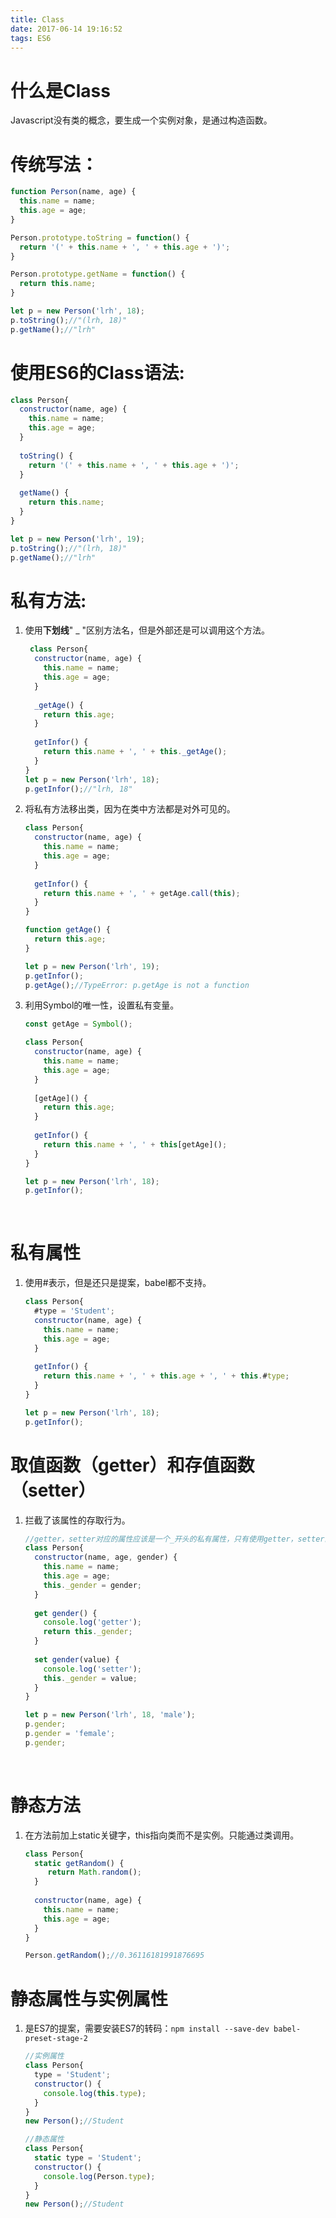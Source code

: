 ```yaml
---
title: Class
date: 2017-06-14 19:16:52
tags: ES6
---
```



# 什么是Class

Javascript没有类的概念，要生成一个实例对象，是通过构造函数。



# 传统写法：

```js
function Person(name, age) {
  this.name = name;
  this.age = age;
}

Person.prototype.toString = function() {
  return '(' + this.name + ', ' + this.age + ')';
}

Person.prototype.getName = function() {
  return this.name;
}

let p = new Person('lrh', 18);
p.toString();//"(lrh, 18)"
p.getName();//"lrh"
```

# 使用ES6的Class语法:

```js
class Person{
  constructor(name, age) {
    this.name = name;
    this.age = age;
  }
  
  toString() {
    return '(' + this.name + ', ' + this.age + ')';
  }
  
  getName() {
    return this.name;
  }
}

let p = new Person('lrh', 19);
p.toString();//"(lrh, 18)"
p.getName();//"lrh"
```

# 私有方法:

1. 使用**下划线**" _ "区别方法名，但是外部还是可以调用这个方法。

    ```js
     class Person{
      constructor(name, age) {
        this.name = name;
        this.age = age;
      }
      
      _getAge() {
        return this.age;
      }
      
      getInfor() {
        return this.name + ', ' + this._getAge();
      }
    }
    let p = new Person('lrh', 18);
    p.getInfor();//"lrh, 18"
    ```

2. 将私有方法移出类，因为在类中方法都是对外可见的。

     ```js
     class Person{
       constructor(name, age) {
         this.name = name;
         this.age = age;
       }
       
       getInfor() {
         return this.name + ', ' + getAge.call(this);
       }
     }
     
     function getAge() {
       return this.age;
     }
     
     let p = new Person('lrh', 19);
     p.getInfor();
     p.getAge();//TypeError: p.getAge is not a function
     ```

3. 利用Symbol的唯一性，设置私有变量。

     ```js
     const getAge = Symbol();
     
     class Person{
       constructor(name, age) {
         this.name = name;
         this.age = age;
       }
       
       [getAge]() {
         return this.age;
       }
       
       getInfor() {
         return this.name + ', ' + this[getAge]();
       }
     }
     
     let p = new Person('lrh', 18);
     p.getInfor();
     ```

   ​

# 私有属性

1. 使用#表示，但是还只是提案，babel都不支持。

     ```js
     class Person{
       #type = 'Student';
       constructor(name, age) {
         this.name = name;
         this.age = age;
       }
       
       getInfor() {
         return this.name + ', ' + this.age + ', ' + this.#type; 
       }
     }
     
     let p = new Person('lrh', 18);
     p.getInfor();
     ```

# 取值函数（getter）和存值函数（setter）

1. 拦截了该属性的存取行为。

   ```js
   //getter，setter对应的属性应该是一个_开头的私有属性，只有使用getter，setter的方式可以读取和修改
   class Person{
     constructor(name, age, gender) {
       this.name = name;
       this.age = age;
       this._gender = gender;
     }
     
     get gender() {
       console.log('getter');
       return this._gender;
     }
     
     set gender(value) {
       console.log('setter');
       this._gender = value;
     }
   }

   let p = new Person('lrh', 18, 'male');
   p.gender;
   p.gender = 'female';
   p.gender;
   ```

   ​

# 静态方法

1. 在方法前加上static关键字，this指向类而不是实例。只能通过类调用。

   ```js
   class Person{
     static getRandom() {
     	return Math.random();
     }
   	
     constructor(name, age) {
       this.name = name;
       this.age = age;
     }
   }

   Person.getRandom();//0.36116181991876695
   ```

# 静态属性与实例属性

1. 是ES7的提案，需要安装ES7的转码：`npm install --save-dev babel-preset-stage-2`

   ```js
   //实例属性
   class Person{
     type = 'Student';
     constructor() {
       console.log(this.type);
     }
   }
   new Person();//Student

   //静态属性
   class Person{
     static type = 'Student';
     constructor() {
       console.log(Person.type);
     }
   }
   new Person();//Student
   ```

   ​